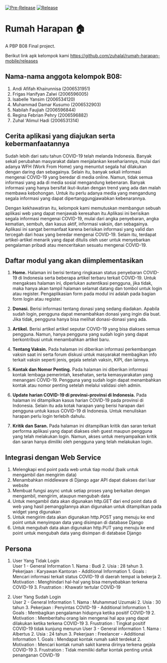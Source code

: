 
[![Pre-Release](https://github.com/zuhalal/rumah-harapan-mobile/actions/workflows/pre-release.yml/badge.svg)](https://github.com/zuhalal/rumah-harapan-mobile/actions/workflows/pre-release.yml)
[![Release](https://github.com/zuhalal/rumah-harapan-mobile/actions/workflows/release.yml/badge.svg)](https://github.com/zuhalal/rumah-harapan-mobile/actions/workflows/release.yml)

# Rumah Harapan 🏠

A PBP B08 Final project.

Berikut link apk kelompok kami https://github.com/zuhalal/rumah-harapan-mobile/releases

## Nama-nama anggota kelompok B08:

1. Andi Afifah Khairunnisa (2006531951)
2. Frigas Hanifyan Zalwi (2006596005)
3. Isabelle Yansim (2006534120)
4. Muhammad Damar Kusumo (2006532903)
5. Nabilah Faujiah (2006596844)
6. Regina Febrian Pehry (2006596882)
7. Zuhal ‘Alimul Hadi (2006531314)

## Cerita aplikasi yang diajukan serta kebermanfaatannya

Sudah lebih dari satu tahun COVID-19 telah melanda Indonesia. Banyak sekali perubahan masyarakat dalam menjalankan kesehariannya, mulai dari adanya WFH (Work From Home) yang menuntut segala hal dilakukan dengan daring dan sebagainya. Selain itu, banyak sekali informasi mengenai COVID-19 yang beredar di media online. Namun, tidak semua informasi yang ada di media sosial mengandung kebenaran. Banyak informasi yang hanya bersifat ikut-ikutan dengan trend yang ada dan malah membawa kebohongan. Untuk itu perlu adanya media yang mengandung segala informasi yang dapat dipertanggungjawabkan kebenarannya.

Dengan kekhawatiran itu, kelompok kami memutuskan membangun sebuah aplikasi web yang dapat menjawab keresahan itu.Aplikasi ini berisikan segala informasi mengenai COVID-19, mulai dari angka penyebaran, angka kematian, sembuh, dan kasus aktif, informasi vaksin, dan sebagainya. Aplikasi ini sangat bermanfaat karena berisikan informasi yang valid dan tercegah dari hoax yang beredar mengenai COVID-19. Selain itu, terdapat artikel-artikel menarik yang dapat ditulis oleh user untuk menyebarkan pengalaman pribadi atau menceritakan sesuatu mengenai COVID-19.

## Daftar modul yang akan diimplementasikan

1. **Home.**
    Halaman ini berisi tentang ringkasan status penyebaran COVID-19 di Indonesia serta beberapa artikel terbaru terkait COVID-19. Untuk mengakses halaman ini, diperlukan autentikasi pengguna, jika tidak, maka hanya akan tampil halaman selamat datang dan tombol untuk login atau register. Pengaplikasian form pada modul ini adalah pada bagian form login atau register.

2. **Donasi.**
    Berisi informasi tentang donasi yang sedang diadakan. Apabila sudah login, pengguna dapat menambahkan donasi yang ingin dia buat. Jika tidak, pengguna hanya bisa melihat donasi-donasi yang ada. 

3. **Artikel.**
    Berisi artikel artikel seputar COVID-19 yang bisa diakses semua pengguna. Namun, hanya pengguna yang sudah login yang dapat berkontribusi untuk menambahkan artikel baru.

4. **Tentang Vaksin.**
    Pada halaman ini diberikan informasi perkembangan vaksin saat ini serta forum diskusi untuk masyarakat membagikan info terkait vaksin seperti jenis, gejala setelah vaksin, KIPI, dan lainnya.

5. **Kontak dan Nomor Penting.**
    Pada halaman ini diberikan informasi kontak lembaga pemerintah, kesehatan, serta kemasyarakatan yang menangani COVID-19. Pengguna yang sudah login dapat menambahkan kontak atau nomor penting setelah melalui validasi oleh admin. 

6. **Update harian COVID-19 di provinsi-provinsi di Indonesia.**
    Pada halaman ini ditampilkan kasus harian COVID-19 pada provinsi di Indonesia. Selain itu ada kotak harapan yang berisi harapan dari pengguna untuk kasus COVID-19 di Indonesia. Untuk menuliskan harapan perlu login terlebih dahulu.

7. **Kritik dan Saran.**
    Pada halaman ini ditampilkan kritik dan saran terkait performa aplikasi yang dapat diakses oleh guest maupun pengguna yang telah melakukan login. Namun, akses untuk menyampaikan kritik dan saran hanya dimiliki oleh pengguna yang telah melakukan login.

## Integrasi dengan Web Service
1. Melengkapi end point pada web untuk tiap modul (baik untuk mengambil dan mengirim data)
2. Menambahkan middleware di Django agar API dapat diakses dari luar website
3. Membuat fungsi async untuk setiap proses yang berkaitan dengan mengambil, mengirim, ataupun mengubah data
4. Untuk mengambil data akan digunakan http.GET dari end point data di web yang hasil pemanggilannya akan digunakan untuk ditampilkan pada widget yang digunakan
5. Untuk mengirim data akan digunakan http.POST yang menuju ke end point untuk menyimpan data yang disimpan di database Django
6. Untuk mengubah data akan digunakan http.PUT yang menuju ke end point untuk mengubah data yang disimpan di database Django

## Persona 
1. User Yang Tidak Login  
    User 1
            - General Information
                1. Nama : Budi
                2. Usia : 28 tahun
                3. Pekerjaan : Karyawan Kantoran
            - Additional Information
                1. Goals : Mencari informasi terkait status COVID-19 di daerah tempat ia bekerja
                2. Motivation : Menghindari hal-hal yang bisa menyebabkan terkena COVID-19
                3. Frustration : Khawatir tertular COVID-19
  
2. User Yang Sudah Login  
    User 2
            - General Information
                1. Nama : Muhammad Uzumaki
                2. Usia : 30 tahun
                3. Pekerjaan : Penyintas COVID-19
            - Additional Information
                1. Goals : Membagikan pengalaman hidupnya ketika positif COVID-19
                2. Motivation : Memberitahu orang lain mengenai hal apa yang dapat dilakukan ketika terkena COVID-19
                3. Frustration : Tingkat positif COVID-19 tidak kunjung menurun
    User 3
            - General information
                1. Nama : Albertus
                2. Usia : 24 tahun
                3. Pekerjaan : Freelancer
            - Additional Information
                1. Goals : Mendapat kontak rumah sakit terdekat
                2. Motivation : Mencari kontak rumah sakit karena dirinya terkena gejala COVID-19
                3. Frustration : Tidak memiliki daftar kontak penting untuk penanganan COVID-19


